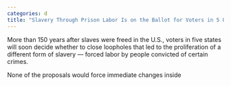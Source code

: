 ```yaml
---
categories: d
title: "Slavery Through Prison Labor Is on the Ballot for Voters in 5 US States"
---
```


More than 150 years after slaves were freed in the U.S., voters in five states will soon decide whether to close loopholes that led to the proliferation of a different form of slavery — forced labor by people convicted of certain crimes.



None of the proposals would force immediate changes inside
